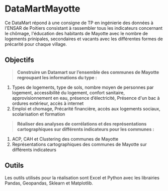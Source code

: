 # DataMartMayotte

Ce DataMart répond à une consigne de TP en ingénierie des données à l'ENSAR de Poitiers consistant à rassembler tous les indicateurs concernant le chômage, l'éducation des habitants de Mayotte avec le nombre de logements prinipales, secondaires et vacants avec les différentes formes de précarité pour chaque village.

## Objectifs

> **Construire un Datamart sur l’ensemble des communes de Mayotte regroupant les informations du type :**

1. Types de logements, type de sols, nombre moyen de personnes par logement, accessibilité du logement, confort sanitaire, approvisionnement en eau, présence d’électricité, Présence d'un bac à ordures extérieur, accès à internet
2. Emploi et chomage, Précarité financière, accès aux logements sociaux, scolarisation et formation


> **Réaliser des analyses de corrélations et des représentations cartographiques sur différents indicateurs pour les communes :**

1. ACP, CAH et Clustering des communes de Mayotte
2. Représentations cartographiques des communes de Mayotte sur différents indicateurs

## Outils

Les outils utilisés pour la réalisation sont Excel et Python avec les librairies Pandas, Geopandas, Sklearn et Matplotlib.
